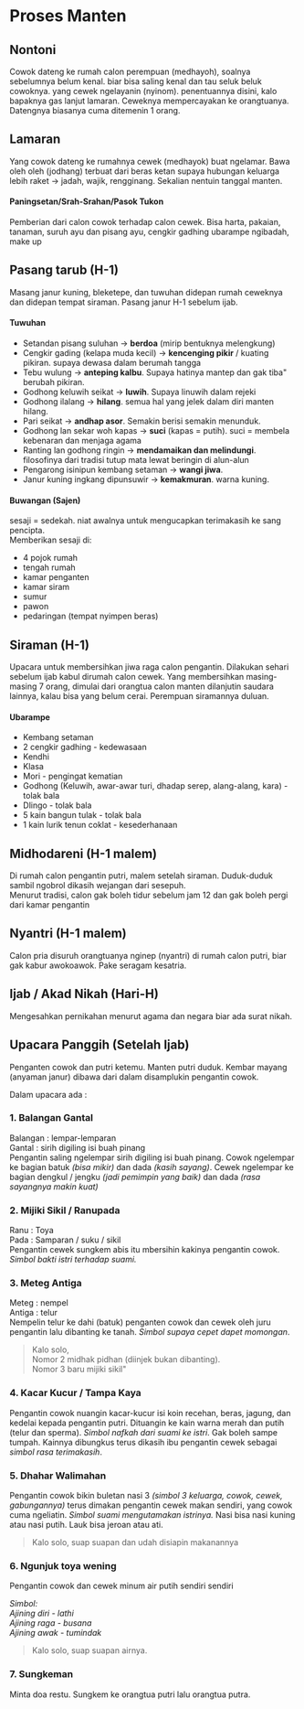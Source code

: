 # Proses Manten

## Nontoni
Cowok dateng ke rumah calon perempuan (medhayoh), soalnya sebelumnya belum kenal. biar bisa saling kenal dan tau seluk beluk cowoknya. yang cewek ngelayanin (nyinom). penentuannya disini, kalo bapaknya gas lanjut lamaran. Ceweknya mempercayakan ke orangtuanya. Datengnya biasanya cuma ditemenin 1 orang. 

## Lamaran
Yang cowok dateng ke rumahnya cewek (medhayok) buat ngelamar. Bawa oleh oleh (jodhang) terbuat dari beras ketan supaya hubungan keluarga lebih raket -> jadah, wajik, rengginang. Sekalian nentuin tanggal manten.

#### Paningsetan/Srah-Srahan/Pasok Tukon
Pemberian dari calon cowok terhadap calon cewek. Bisa harta, pakaian, tanaman, suruh ayu dan pisang ayu, cengkir gadhing ubarampe ngibadah, make
up

## Pasang tarub  (H-1)
Masang janur kuning, bleketepe, dan tuwuhan didepan rumah ceweknya dan didepan tempat siraman. Pasang janur H-1 sebelum ijab. 

#### Tuwuhan
- Setandan pisang suluhan -> **berdoa** (mirip bentuknya melengkung)
- Cengkir gading (kelapa muda kecil) -> **kencenging pikir** / kuating pikiran. supaya dewasa dalam berumah tangga
- Tebu wulung -> **anteping kalbu**. Supaya hatinya mantep dan gak tiba" berubah pikiran.
- Godhong keluwih seikat -> **luwih**. Supaya linuwih dalam rejeki
- Godhong ilalang -> **hilang**. semua hal yang jelek dalam diri manten hilang.
- Pari seikat -> **andhap asor**. Semakin berisi semakin menunduk.
- Godhong lan sekar woh kapas -> **suci** (kapas = putih). suci = membela kebenaran dan menjaga agama
- Ranting lan godhong ringin -> **mendamaikan dan melindungi**. filosofinya dari tradisi tutup mata lewat beringin di alun-alun
- Pengarong isinipun kembang setaman -> **wangi jiwa**. 
- Janur kuning ingkang dipunsuwir -> **kemakmuran**. warna kuning.

#### Buwangan (Sajen)
sesaji = sedekah. niat awalnya untuk mengucapkan terimakasih ke sang pencipta.  
Memberikan sesaji di:
- 4 pojok rumah
- tengah rumah
- kamar penganten
- kamar siram
- sumur
- pawon
- pedaringan (tempat nyimpen beras)

## Siraman (H-1)
Upacara untuk membersihkan jiwa raga calon pengantin. Dilakukan sehari sebelum ijab kabul dirumah calon cewek. Yang membersihkan masing-masing 7 orang, dimulai dari orangtua calon manten dilanjutin saudara lainnya, kalau bisa yang belum cerai. Perempuan siramannya duluan. 

#### Ubarampe
- Kembang setaman
- 2 cengkir gadhing - kedewasaan
- Kendhi
- Klasa
- Mori - pengingat kematian
- Godhong (Keluwih, awar-awar turi, dhadap serep, alang-alang, kara) - tolak bala
- Dlingo - tolak bala
- 5 kain bangun tulak - tolak bala
- 1 kain lurik tenun coklat - kesederhanaan


## Midhodareni (H-1 malem)
Di rumah calon pengantin putri, malem setelah siraman. Duduk-duduk sambil ngobrol dikasih wejangan dari sesepuh.  
Menurut tradisi, calon gak boleh tidur sebelum jam 12 dan gak boleh pergi dari kamar pengantin  

## Nyantri (H-1 malem)
Calon pria disuruh orangtuanya nginep (nyantri) di rumah calon putri, biar gak kabur awokoawok. Pake seragam kesatria.

## Ijab / Akad Nikah (Hari-H)
Mengesahkan pernikahan menurut agama dan negara biar ada surat nikah.

## Upacara Panggih (Setelah Ijab)
Penganten cowok dan putri ketemu. Manten putri duduk. Kembar mayang (anyaman janur) dibawa dari dalam disamplukin pengantin cowok. 

Dalam upacara ada : 
### 1. Balangan Gantal
Balangan : lempar-lemparan  
Gantal : sirih digiling isi buah pinang  
Pengantin saling ngelempar sirih digiling isi buah pinang. Cowok ngelempar ke bagian batuk *(bisa mikir)* dan dada *(kasih sayang)*. Cewek ngelempar ke bagian dengkul / jengku *(jadi pemimpin yang baik)* dan dada *(rasa sayangnya makin kuat)*

### 2. Mijiki Sikil / Ranupada
Ranu : Toya  
Pada : Samparan / suku / sikil  
Pengantin cewek sungkem abis itu mbersihin kakinya pengantin cowok. *Simbol bakti istri terhadap suami.*

### 3. Meteg Antiga 
Meteg : nempel  
Antiga : telur  
Nempelin telur ke dahi (batuk) penganten cowok dan cewek oleh juru pengantin lalu dibanting ke tanah. *Simbol supaya cepet dapet momongan*.  
  
> Kalo solo,  
> Nomor 2 midhak pidhan (diinjek bukan dibanting).  
> Nomor 3 baru mijiki sikil"

### 4. Kacar Kucur / Tampa Kaya
Pengantin cowok nuangin kacar-kucur isi koin recehan, beras, jagung, dan kedelai kepada pengantin putri. Dituangin ke kain warna merah dan putih (telur dan sperma). *Simbol nafkah dari suami ke istri*. Gak boleh sampe tumpah. Kainnya dibungkus terus dikasih ibu pengantin cewek sebagai *simbol rasa terimakasih*.

### 5. Dhahar Walimahan
Pengantin cowok bikin buletan nasi 3 *(simbol 3 keluarga, cowok, cewek, gabungannya)* terus dimakan pengantin cewek makan sendiri, yang cowok cuma ngeliatin. *Simbol suami mengutamakan istrinya.* Nasi bisa nasi kuning atau nasi putih. Lauk bisa jeroan atau ati.

> Kalo solo, suap suapan dan udah disiapin makanannya

### 6. Ngunjuk toya wening
Pengantin cowok dan cewek minum air putih sendiri sendiri

*Simbol:*  
*Ajining diri - lathi*  
*Ajining raga - busana*  
*Ajining awak - tumindak*

> Kalo solo, suap suapan airnya.

### 7. Sungkeman
Minta doa restu. Sungkem ke orangtua putri lalu orangtua putra.